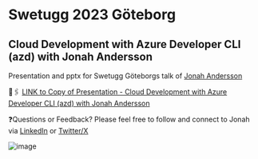 # Swetugg 2023 Göteborg 
## Cloud Development with Azure Developer CLI (azd) with Jonah Andersson 

Presentation and pptx for Swetugg Göteborgs talk of [Jonah Andersson](https://jonahandersson.tech)

🔗🖇️ [LINK to Copy of Presentation - Cloud Development with Azure Developer CLI (azd) with Jonah Andersson](https://github.com/jonahandersson/swetugg2023gtg-clouddevelopment-with-azd-jonahandersson/blob/master/Swetugg%20G%C3%B6teborg%202023%20-%20%20Cloud%20Development%20with%20Azure%20Developer%20CLI%20(azd)%20by%20Jonah%20Andersson.pdf)

❓Questions or Feedback? 
  Please feel free to follow and connect to Jonah via [LinkedIn](https://www.linkedin.com/in/jonahandersson) or [Twitter/X](https://twitter.com/cjkodare)
  
![image](https://github.com/jonahandersson/swetugg2023gtg-clouddevelopment-with-azd-jonahandersson/assets/14919667/e9d81341-84d4-49a8-9c54-6008d3b9bed1)
